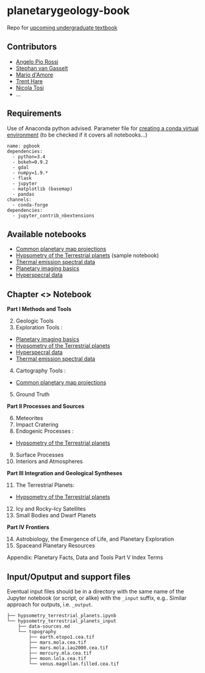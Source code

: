 # planetarygeology-book
Repo for [upcoming undergraduate textbook](http://www.springer.com/de/book/9783319651774)

## Contributors
- [Angelo Pio Rossi](https://github.com/aprossi)
- [Stephan van Gasselt](https://github.com/ZharX)
- [Mario d'Amore](https://github.com/kidpixo)
- [Trent Hare](https://github.com/thareUSGS)
- [Nicola Tosi](https://github.com/nicola-tosi)
- ...

## Requirements
Use of Anaconda python advised. Parameter file for [creating a conda virtual environment](https://conda.io/docs/using/envs.html#create-environment-file-by-hand) (to be checked if it covers all notebooks...)

```
name: pgbook
dependencies:
  - python=3.4
  - bokeh=0.9.2
  - gdal
  - numpy=1.9.*
  - flask
  - jupyter
  - matplotlib (basemap)
  - pandas
channels:
  - conda-forge
dependencies:
  - jupyter_contrib_nbextensions
```

## Available notebooks
* [Common planetary map projections](https://github.com/openplanetary/planetarygeology-book/blob/master/cartography_map_projections.ipynb)
* [Hypsometry of the Terrestrial planets](hypsometry_terrestrial_planets.ipynb) (sample notebook)
* [Thermal emission spectral data](https://github.com/openplanetary/planetarygeology-book/blob/master/thermalemissionspectrometer_spectral_data.ipynb)
* [Planetary imaging basics](https://github.com/openplanetary/planetarygeology-book/blob/master/planetary-data-basics.ipynb)
* [Hyperspecral data](https://github.com/openplanetary/planetarygeology-book/blob/master/spectral.ipynb)

## Chapter <> Notebook 

**Part I Methods and Tools**

2. Geologic Tools
3. Exploration Tools : 
* [Planetary imaging basics](https://github.com/openplanetary/planetarygeology-book/blob/master/planetary-data-basics.ipynb)
* [Hypsometry of the Terrestrial planets](https://github.com/openplanetary/planetarygeology-book/blob/master/hypsometry_terrestrial_planets.ipynb)
* [Hyperspecral data](https://github.com/openplanetary/planetarygeology-book/blob/master/spectral.ipynb)
* [Thermal emission spectral data](https://github.com/openplanetary/planetarygeology-book/blob/master/thermalemissionspectrometer_spectral_data.ipynb)

4. Cartography Tools : 
* [Common planetary map projections](https://github.com/openplanetary/planetarygeology-book/blob/master/cartography_map_projections.ipynb)
5. Ground Truth

**Part II Processes and Sources**

6. Meteorites
7. Impact Cratering
8. Endogenic Processes : 
* [Hypsometry of the Terrestrial planets](https://github.com/openplanetary/planetarygeology-book/blob/master/hypsometry_terrestrial_planets.ipynb)
9. Surface Processes
10. Interiors and Atmospheres

**Part III Integration and Geological Syntheses**

11. The Terrestrial Planets: 
 * [Hypsometry of the Terrestrial planets](https://github.com/openplanetary/planetarygeology-book/blob/master/hypsometry_terrestrial_planets.ipynb)
12. Icy and Rocky–Icy Satellites
13. Small Bodies and Dwarf Planets

**Part IV Frontiers**

14. Astrobiology, the Emergence of Life, and Planetary Exploration
15. Spaceand Planetary Resources

Appendix: Planetary Facts, Data and Tools
Part V Index Terms

## Input/Oputput and support files 
Eventual input files should be in a directory with the same name of the Jupyter notebook (or script, or alike) with the ```_input``` suffix, e.g.. Similar approach for outputs, i.e. ```_output```.

```
├── hypsometry_terrestrial_planets.ipynb
└── hypsometry_terrestrial_planets_input
    ├── data-sources.md
    └── topography
        ├── earth.etopo1.cea.tif
        ├── mars.mola.cea.tif
        ├── mars.mola.iau2000.cea.tif
        ├── mercury.mla.cea.tif
        ├── moon.lola.cea.tif
        └── venus.magellan.filled.cea.tif
```
